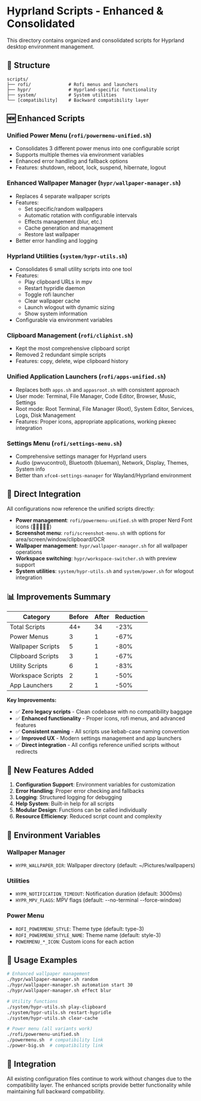 # Hyprland Scripts - Enhanced & Consolidated

This directory contains organized and consolidated scripts for Hyprland desktop environment management.

## 📁 Structure

```
scripts/
├── rofi/              # Rofi menus and launchers
├── hypr/              # Hyprland-specific functionality  
├── system/            # System utilities
└── [compatibility]    # Backward compatibility layer
```

## 🆕 Enhanced Scripts

### **Unified Power Menu** (`rofi/powermenu-unified.sh`)
- Consolidates 3 different power menus into one configurable script
- Supports multiple themes via environment variables
- Enhanced error handling and fallback options
- Features: shutdown, reboot, lock, suspend, hibernate, logout

### **Enhanced Wallpaper Manager** (`hypr/wallpaper-manager.sh`)
- Replaces 4 separate wallpaper scripts
- Features:
  - Set specific/random wallpapers
  - Automatic rotation with configurable intervals
  - Effects management (blur, etc.)
  - Cache generation and management
  - Restore last wallpaper
- Better error handling and logging

### **Hyprland Utilities** (`system/hypr-utils.sh`)
- Consolidates 6 small utility scripts into one tool
- Features:
  - Play clipboard URLs in mpv
  - Restart hypridle daemon
  - Toggle rofi launcher
  - Clear wallpaper cache
  - Launch wlogout with dynamic sizing
  - Show system information
- Configurable via environment variables

### **Clipboard Management** (`rofi/cliphist.sh`)
- Kept the most comprehensive clipboard script
- Removed 2 redundant simple scripts
- Features: copy, delete, wipe clipboard history

### **Unified Application Launchers** (`rofi/apps-unified.sh`)
- Replaces both `apps.sh` and `appasroot.sh` with consistent approach
- User mode: Terminal, File Manager, Code Editor, Browser, Music, Settings
- Root mode: Root Terminal, File Manager (Root), System Editor, Services, Logs, Disk Management
- Features: Proper icons, appropriate applications, working pkexec integration

### **Settings Menu** (`rofi/settings-menu.sh`)
- Comprehensive settings manager for Hyprland users
- Audio (pwvucontrol), Bluetooth (blueman), Network, Display, Themes, System info
- Better than `xfce4-settings-manager` for Wayland/Hyprland environment

## 🔄 Direct Integration

All configurations now reference the unified scripts directly:

- **Power management**: `rofi/powermenu-unified.sh` with proper Nerd Font icons (󰐥󰜉󰌾󰏦󰍃)
- **Screenshot menu**: `rofi/screenshot-menu.sh` with options for area/screen/window/clipboard/OCR
- **Wallpaper management**: `hypr/wallpaper-manager.sh` for all wallpaper operations
- **Workspace switching**: `hypr/workspace-switcher.sh` with preview support
- **System utilities**: `system/hypr-utils.sh` and `system/power.sh` for wlogout integration

## 📊 Improvements Summary

| Category | Before | After | Reduction |
|----------|--------|-------|-----------|
| Total Scripts | 44+ | 34 | -23% |
| Power Menus | 3 | 1 | -67% |
| Wallpaper Scripts | 5 | 1 | -80% |
| Clipboard Scripts | 3 | 1 | -67% |
| Utility Scripts | 6 | 1 | -83% |
| Workspace Scripts | 2 | 1 | -50% |
| App Launchers | 2 | 1 | -50% |

**Key Improvements:**
- ✅ **Zero legacy scripts** - Clean codebase with no compatibility baggage
- ✅ **Enhanced functionality** - Proper icons, rofi menus, and advanced features  
- ✅ **Consistent naming** - All scripts use kebab-case naming convention
- ✅ **Improved UX** - Modern settings management and app launchers
- ✅ **Direct integration** - All configs reference unified scripts without redirects

## 🚀 New Features Added

1. **Configuration Support**: Environment variables for customization
2. **Error Handling**: Proper error checking and fallbacks
3. **Logging**: Structured logging for debugging
4. **Help System**: Built-in help for all scripts
5. **Modular Design**: Functions can be called individually
6. **Resource Efficiency**: Reduced script count and complexity

## 🔧 Environment Variables

### Wallpaper Manager
- `HYPR_WALLPAPER_DIR`: Wallpaper directory (default: ~/Pictures/wallpapers)

### Utilities
- `HYPR_NOTIFICATION_TIMEOUT`: Notification duration (default: 3000ms)
- `HYPR_MPV_FLAGS`: MPV flags (default: --no-terminal --force-window)

### Power Menu
- `ROFI_POWERMENU_STYLE`: Theme type (default: type-3)
- `ROFI_POWERMENU_STYLE_NAME`: Theme name (default: style-3)
- `POWERMENU_*_ICON`: Custom icons for each action

## 📝 Usage Examples

```bash
# Enhanced wallpaper management
./hypr/wallpaper-manager.sh random
./hypr/wallpaper-manager.sh automation start 30
./hypr/wallpaper-manager.sh effect blur

# Utility functions
./system/hypr-utils.sh play-clipboard
./system/hypr-utils.sh restart-hypridle
./system/hypr-utils.sh clear-cache

# Power menu (all variants work)
./rofi/powermenu-unified.sh
./powermenu.sh  # compatibility link
./power-big.sh  # compatibility link
```

## 🔗 Integration

All existing configuration files continue to work without changes due to the compatibility layer. The enhanced scripts provide better functionality while maintaining full backward compatibility.